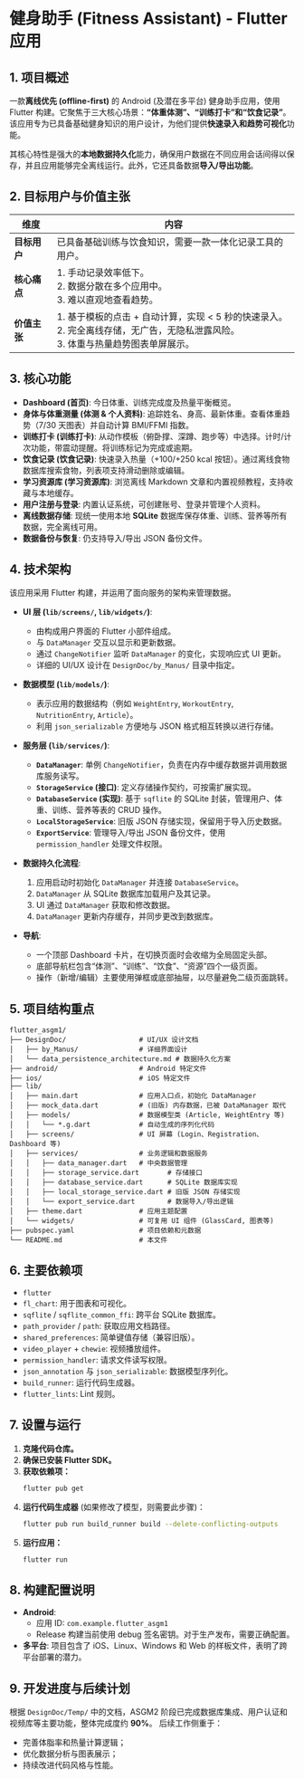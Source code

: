 # 健身助手 (Fitness Assistant) - Flutter 应用

## 1. 项目概述

一款**离线优先 (offline-first)** 的 Android (及潜在多平台) 健身助手应用，使用 Flutter 构建。它聚焦于三大核心场景：**“体重体测”、“训练打卡”和“饮食记录”**。该应用专为已具备基础健身知识的用户设计，为他们提供**快速录入和趋势可视化**功能。

其核心特性是强大的**本地数据持久化**能力，确保用户数据在不同应用会话间得以保存，并且应用能够完全离线运行。此外，它还具备数据**导入/导出功能**。

## 2. 目标用户与价值主张

| 维度         | 内容                                                                 |
| ---------------- | ----------------------------------------------------------------------- |
| **目标用户** | 已具备基础训练与饮食知识，需要一款一体化记录工具的用户。 |
| **核心痛点** | 1. 手动记录效率低下。<br/>2. 数据分散在多个应用中。<br/>3. 难以直观地查看趋势。 |
| **价值主张** | 1. 基于模板的点击 + 自动计算，实现 < 5 秒的快速录入。<br/>2. 完全离线存储，无广告，无隐私泄露风险。<br/>3. 体重与热量趋势图表单屏展示。 |

## 3. 核心功能

* **Dashboard (首页)**: 今日体重、训练完成度及热量平衡概览。
* **身体与体重测量 (体测 & 个人资料)**: 追踪姓名、身高、最新体重。查看体重趋势（7/30 天图表）并自动计算 BMI/FFMI 指数。
* **训练打卡 (训练打卡)**: 从动作模板（俯卧撑、深蹲、跑步等）中选择。计时/计次功能，带震动提醒。将训练标记为完成或逾期。
* **饮食记录 (饮食记录)**: 快速录入热量（+100/+250 kcal 按钮）。通过离线食物数据库搜索食物，列表项支持滑动删除或编辑。
* **学习资源库 (学习资源库)**: 浏览离线 Markdown 文章和内置视频教程，支持收藏与本地缓存。
* **用户注册与登录**: 内置认证系统，可创建账号、登录并管理个人资料。
* **离线数据存储**: 现统一使用本地 **SQLite** 数据库保存体重、训练、营养等所有数据，完全离线可用。
* **数据备份与恢复**: 仍支持导入/导出 JSON 备份文件。

## 4. 技术架构

该应用采用 Flutter 构建，并运用了面向服务的架构来管理数据。

* **UI 层 (`lib/screens/`, `lib/widgets/`)**:
    * 由构成用户界面的 Flutter 小部件组成。
    * 与 `DataManager` 交互以显示和更新数据。
    * 通过 `ChangeNotifier` 监听 `DataManager` 的变化，实现响应式 UI 更新。
    * 详细的 UI/UX 设计在 `DesignDoc/by_Manus/` 目录中指定。

* **数据模型 (`lib/models/`)**:
    * 表示应用的数据结构（例如 `WeightEntry`, `WorkoutEntry`, `NutritionEntry`, `Article`）。
    * 利用 `json_serializable` 方便地与 JSON 格式相互转换以进行存储。

* **服务层 (`lib/services/`)**:
    * **`DataManager`**: 单例 `ChangeNotifier`，负责在内存中缓存数据并调用数据库服务读写。
    * **`StorageService` (接口)**: 定义存储操作契约，可按需扩展实现。
    * **`DatabaseService` (实现)**: 基于 `sqflite` 的 SQLite 封装，管理用户、体重、训练、营养等表的 CRUD 操作。
    * **`LocalStorageService`**: 旧版 JSON 存储实现，保留用于导入历史数据。
    * **`ExportService`**: 管理导入/导出 JSON 备份文件，使用 `permission_handler` 处理文件权限。

* **数据持久化流程**:
    1.  应用启动时初始化 `DataManager` 并连接 `DatabaseService`。
    2.  `DataManager` 从 SQLite 数据库加载用户及其记录。
    3.  UI 通过 `DataManager` 获取和修改数据。
    4.  `DataManager` 更新内存缓存，并同步更改到数据库。

* **导航**:
    * 一个顶部 Dashboard 卡片，在切换页面时会收缩为全局固定头部。
    * 底部导航栏包含“体测”、“训练”、“饮食”、“资源”四个一级页面。
    * 操作（新增/编辑）主要使用弹框或底部抽屉，以尽量避免二级页面跳转。

## 5. 项目结构重点

```
flutter_asgm1/
├── DesignDoc/                  # UI/UX 设计文档
│   ├── by_Manus/               # 详细界面设计
│   └── data_persistence_architecture.md # 数据持久化方案
├── android/                    # Android 特定文件
├── ios/                        # iOS 特定文件
├── lib/
│   ├── main.dart               # 应用入口点，初始化 DataManager
│   ├── mock_data.dart          # (旧版) 内存数据，已被 DataManager 取代
│   ├── models/                 # 数据模型类 (Article, WeightEntry 等)
│   │   └── *.g.dart            # 自动生成的序列化代码
│   ├── screens/                # UI 屏幕 (Login、Registration、Dashboard 等)
│   ├── services/               # 业务逻辑和数据服务
│   │   ├── data_manager.dart   # 中央数据管理
│   │   ├── storage_service.dart       # 存储接口
│   │   ├── database_service.dart      # SQLite 数据库实现
│   │   ├── local_storage_service.dart # 旧版 JSON 存储实现
│   │   └── export_service.dart        # 数据导入/导出逻辑
│   ├── theme.dart              # 应用主题配置
│   └── widgets/                # 可复用 UI 组件 (GlassCard, 图表等)
├── pubspec.yaml                # 项目依赖和元数据
└── README.md                   # 本文件
```

## 6. 主要依赖项

* `flutter`
* `fl_chart`: 用于图表和可视化。
* `sqflite` / `sqflite_common_ffi`: 跨平台 SQLite 数据库。
* `path_provider` / `path`: 获取应用文档路径。
* `shared_preferences`: 简单键值存储（兼容旧版）。
* `video_player` + `chewie`: 视频播放组件。
* `permission_handler`: 请求文件读写权限。
* `json_annotation` 与 `json_serializable`: 数据模型序列化。
* `build_runner`: 运行代码生成器。
* `flutter_lints`: Lint 规则。

## 7. 设置与运行

1.  **克隆代码仓库。**
2.  **确保已安装 Flutter SDK。**
3.  **获取依赖项：**
    ```bash
    flutter pub get
    ```
4.  **运行代码生成器** (如果修改了模型，则需要此步骤)：
    ```bash
    flutter pub run build_runner build --delete-conflicting-outputs
    ```
5.  **运行应用：**
    ```bash
    flutter run
    ```

## 8. 构建配置说明
* **Android**:
    * 应用 ID: `com.example.flutter_asgm1`
    * Release 构建当前使用 debug 签名密钥。对于生产发布，需要正确配置。
* **多平台**: 项目包含了 iOS、Linux、Windows 和 Web 的样板文件，表明了跨平台部署的潜力。

## 9. 开发进度与后续计划
根据 `DesignDoc/Temp/` 中的文档，ASGM2 阶段已完成数据库集成、用户认证和视频库等主要功能，整体完成度约 **90%**。
后续工作侧重于：
* 完善体脂率和热量计算逻辑；
* 优化数据分析与图表展示；
* 持续改进代码风格与性能。
